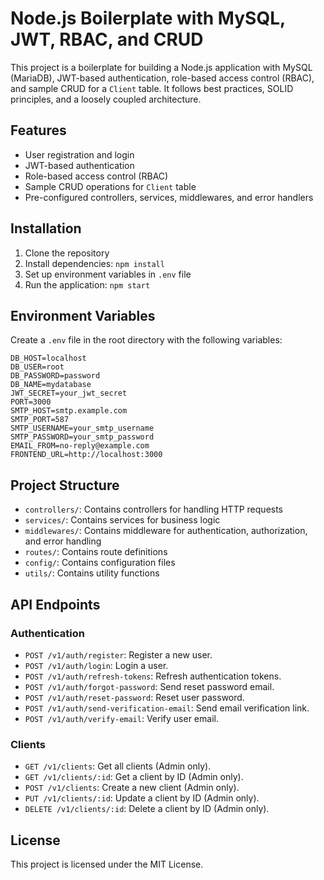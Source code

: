 # Node.js Boilerplate with MySQL, JWT, RBAC, and CRUD

This project is a boilerplate for building a Node.js application with MySQL (MariaDB), JWT-based authentication, role-based access control (RBAC), and sample CRUD for a `Client` table. It follows best practices, SOLID principles, and a loosely coupled architecture.

## Features

- User registration and login
- JWT-based authentication
- Role-based access control (RBAC)
- Sample CRUD operations for `Client` table
- Pre-configured controllers, services, middlewares, and error handlers

## Installation

1. Clone the repository
2. Install dependencies: `npm install`
3. Set up environment variables in `.env` file
4. Run the application: `npm start`

## Environment Variables

Create a `.env` file in the root directory with the following variables:

```
DB_HOST=localhost
DB_USER=root
DB_PASSWORD=password
DB_NAME=mydatabase
JWT_SECRET=your_jwt_secret
PORT=3000
SMTP_HOST=smtp.example.com
SMTP_PORT=587
SMTP_USERNAME=your_smtp_username
SMTP_PASSWORD=your_smtp_password
EMAIL_FROM=no-reply@example.com
FRONTEND_URL=http://localhost:3000
```

## Project Structure

- `controllers/`: Contains controllers for handling HTTP requests
- `services/`: Contains services for business logic
- `middlewares/`: Contains middleware for authentication, authorization, and error handling
- `routes/`: Contains route definitions
- `config/`: Contains configuration files
- `utils/`: Contains utility functions

## API Endpoints

### Authentication
- `POST /v1/auth/register`: Register a new user.
- `POST /v1/auth/login`: Login a user.
- `POST /v1/auth/refresh-tokens`: Refresh authentication tokens.
- `POST /v1/auth/forgot-password`: Send reset password email.
- `POST /v1/auth/reset-password`: Reset user password.
- `POST /v1/auth/send-verification-email`: Send email verification link.
- `POST /v1/auth/verify-email`: Verify user email.

### Clients
- `GET /v1/clients`: Get all clients (Admin only).
- `GET /v1/clients/:id`: Get a client by ID (Admin only).
- `POST /v1/clients`: Create a new client (Admin only).
- `PUT /v1/clients/:id`: Update a client by ID (Admin only).
- `DELETE /v1/clients/:id`: Delete a client by ID (Admin only).

## License

This project is licensed under the MIT License.